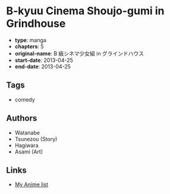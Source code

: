 # B-kyuu Cinema Shoujo-gumi in Grindhouse

-   **type**: manga
-   **chapters**: 5
-   **original-name**: B 級シネマ少女組 in グラインドハウス
-   **start-date**: 2013-04-25
-   **end-date**: 2013-04-25

## Tags

-   comedy

## Authors

-   Watanabe
-   Tsunezou (Story)
-   Hagiwara
-   Asami (Art)

## Links

-   [My Anime list](https://myanimelist.net/manga/56479/B-kyuu_Cinema_Shoujo-gumi_in_Grindhouse)

